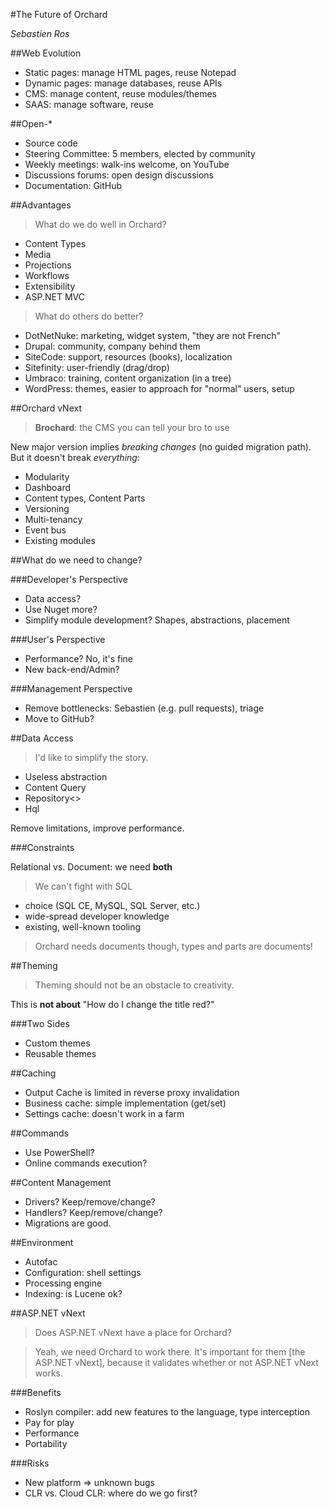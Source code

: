 #The Future of Orchard

*Sebastien Ros*

##Web Evolution

  - Static pages: manage HTML pages, reuse Notepad
  - Dynamic pages: manage databases, reuse APIs
  - CMS: manage content, reuse modules/themes
  - SAAS: manage software, reuse 
  
##Open-*

  - Source code
  - Steering Committee: 5 members, elected by community
  - Weekly meetings: walk-ins welcome, on YouTube
  - Discussions forums: open design discussions
  - Documentation: GitHub
  
##Advantages

> What do we do well in Orchard?

  - Content Types
  - Media
  - Projections
  - Workflows
  - Extensibility
  - ASP.NET MVC
 
> What do others do better?

  - DotNetNuke: marketing, widget system, "they are not French"
  - Drupal: community, company behind them
  - SiteCode: support, resources (books), localization
  - Sitefinity: user-friendly (drag/drop)
  - Umbraco: training, content organization (in a tree)
  - WordPress: themes, easier to approach for "normal" users, setup
  
##Orchard vNext

> **Brochard**: the CMS you can tell your bro to use

New major version implies *breaking changes* (no guided migration path). But it doesn't break *everything*:

  - Modularity
  - Dashboard
  - Content types, Content Parts
  - Versioning
  - Multi-tenancy
  - Event bus
  - Existing modules
  
##What do we need to change?

###Developer's Perspective

  - Data access?
  - Use Nuget more?
  - Simplify module development? Shapes, abstractions, placement

###User's Perspective

  - Performance? No, it's fine
  - New back-end/Admin?
  
###Management Perspective
 
  - Remove bottlenecks: Sebastien (e.g. pull requests), triage
  - Move to GitHub?
  
##Data Access

> I'd like to simplify the story.

  - Useless abstraction
  - Content Query
  - Repository<>
  - Hql
 
Remove limitations, improve performance.

###Constraints

Relational vs. Document: we need **both**

> We can't fight with SQL

  - choice (SQL CE, MySQL, SQL Server, etc.)
  - wide-spread developer knowledge
  - existing, well-known tooling
  
> Orchard needs documents though, types and parts are documents!

##Theming

> Theming should not be an obstacle to creativity. 

This is **not about** "How do I change the title red?"

###Two Sides

  - Custom themes
  - Reusable themes
  
##Caching

  - Output Cache is limited in reverse proxy invalidation
  - Business cache: simple implementation (get/set)  
  - Settings cache: doesn't work in a farm
  
##Commands

  - Use PowerShell?
  - Online commands execution?
  
##Content Management

  - Drivers? Keep/remove/change?
  - Handlers? Keep/remove/change?
  - Migrations are good.
  
##Environment

  - Autofac
  - Configuration: shell settings
  - Processing engine
  - Indexing: is Lucene ok?
 
##ASP.NET vNext

> Does ASP.NET vNext have a place for Orchard?

> Yeah, we need Orchard to work there. It's important for them [the ASP.NET vNext], because it validates whether or not ASP.NET vNext works.

###Benefits

  - Roslyn compiler: add new features to the language, type interception
  - Pay for play
  - Performance
  - Portability
  
###Risks

  - New platform => unknown bugs
  - CLR vs. Cloud CLR: where do we go first?  
